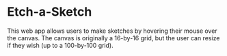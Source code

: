 # Etch-a-Sketch

This web app allows users to make sketches by hovering their mouse over the canvas. The canvas is originally a 16-by-16 grid, but the user can resize if they wish (up to a 100-by-100 grid).